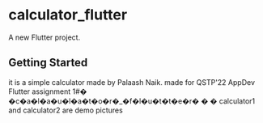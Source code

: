 # calculator_flutter

A new Flutter project.

## Getting Started
it is a simple calculator made by Palaash Naik.
made for QSTP'22 AppDev Flutter assignment 1#� �c�a�l�a�u�l�a�t�o�r�_�f�l�u�t�t�e�r�
�
�
calculator1 and calculator2 are demo pictures
